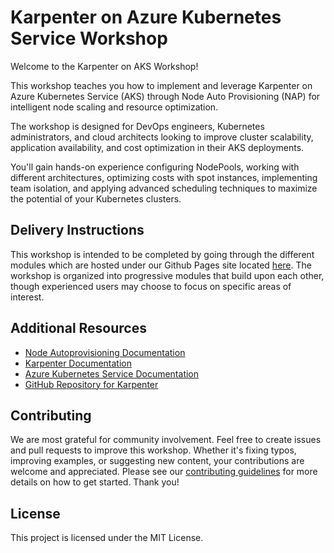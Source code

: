 # Karpenter on Azure Kubernetes Service Workshop

Welcome to the Karpenter on AKS Workshop! 

This workshop teaches you how to implement and leverage Karpenter on Azure Kubernetes Service (AKS) through Node Auto Provisioning (NAP) for intelligent node scaling and resource optimization. 

The workshop is designed for DevOps engineers, Kubernetes administrators, and cloud architects looking to improve cluster scalability, application availability, and cost optimization in their AKS deployments. 

You'll gain hands-on experience configuring NodePools, working with different architectures, optimizing costs with spot instances, implementing team isolation, and applying advanced scheduling techniques to maximize the potential of your Kubernetes clusters.

## Delivery Instructions

This workshop is intended to be completed by going through the different modules which are hosted under our Github Pages site located [here](https://fdtmsft.github.io/karpenter-azure-workshop/). The workshop is organized into progressive modules that build upon each other, though experienced users may choose to focus on specific areas of interest.

## Additional Resources

- [Node Autoprovisioning Documentation](https://learn.microsoft.com/en-us/azure/aks/node-autoprovision?tabs=azure-cli)
- [Karpenter Documentation](https://karpenter.sh/docs/)
- [Azure Kubernetes Service Documentation](https://docs.microsoft.com/en-us/azure/aks/)
- [GitHub Repository for Karpenter](https://github.com/kubernetes-sigs/karpenter)

## Contributing

We are most grateful for community involvement. Feel free to create issues and pull requests to improve this workshop. Whether it's fixing typos, improving examples, or suggesting new content, your contributions are welcome and appreciated. Please see our [contributing guidelines](CONTRIBUTING.md) for more details on how to get started. Thank you!

## License

This project is licensed under the MIT License.